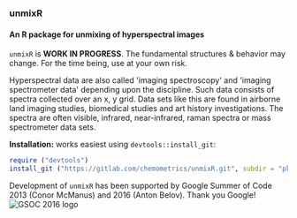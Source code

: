 ### unmixR
#### An R package for unmixing of hyperspectral images

`unmixR` is **WORK IN PROGRESS**.  The fundamental structures & behavior may change. For the time being, use at your own risk.

Hyperspectral data are also called 'imaging spectroscopy' and 'imaging spectrometer data' depending upon the discipline.  Such data consists of spectra collected over an x, y grid.  Data sets like this are found in airborne land imaging studies, biomedical studies and art history investigations.  The spectra are often visible, infrared, near-infrared, raman spectra or mass spectrometer data sets.

**Installation:** works easiest using `devtools::install_git`:

```r
require ("devtools")
install_git ("https://gitlab.com/chemometrics/unmixR.git", subdir = "pkg/unmixR")
```

Development of `unmixR` has been supported by Google Summer of Code 2013 (Conor McManus) and 2016 (Anton Belov).  Thank you Google!
![GSOC 2016 logo](https://gitlab.com/chemometrics/unmixR/blob/master/GSoC2016Logo.jpg)
